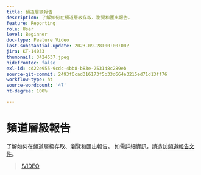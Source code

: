 ```yaml
---
title: 頻道層級報告
description: 了解如何在頻道層級存取、瀏覽和匯出報告。
feature: Reporting
role: User
level: Beginner
doc-type: Feature Video
last-substantial-update: 2023-09-28T00:00:00Z
jira: KT-14033
thumbnail: 3424537.jpeg
hidefromtoc: false
exl-id: cd22e955-9cdc-4bb8-b83e-253148c289eb
source-git-commit: 2493f6cad316173f5b33d664e3215ed71d13ff76
workflow-type: ht
source-wordcount: '47'
ht-degree: 100%

---
```


# 頻道層級報告

了解如何在頻道層級存取、瀏覽和匯出報告。 如需詳細資訊，請造訪[頻道報告文件](https://experienceleague.adobe.com/docs/journey-optimizer/using/reporting/channel-report/channel-report.html?lang=zh-Hant)。

>[!VIDEO](https://video.tv.adobe.com/v/3424537/?learn=on)
